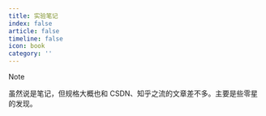 ```yaml
---
title: 实验笔记
index: false
article: false
timeline: false
icon: book
category: ''
---
```


<Catalog />

> [!note]
> 虽然说是笔记，但规格大概也和 CSDN、知乎之流的文章差不多。主要是些零星的发现。
